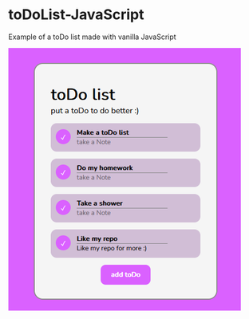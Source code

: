 # toDoList-JavaScript

Example of a toDo list made with vanilla JavaScript

![toDo image](public/toDo_List.png)

